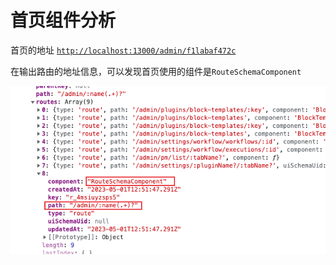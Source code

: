# 首页组件分析

首页的地址 [`http://localhost:13000/admin/f1labaf472c`](http://localhost:13000/admin/f1labaf472c)

在输出路由的地址信息，可以发现首页使用的组件是`RouteSchemaComponent`

![Untitled](%E9%A6%96%E9%A1%B5%E7%BB%84%E4%BB%B6%E5%88%86%E6%9E%90%20ec66e944318b4e05b36fdbd01d412159/Untitled.png)